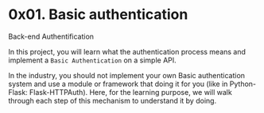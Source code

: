 # 0x01. Basic authentication
Back-end
Authentification

In this project, you will learn what the authentication process means and implement a `Basic Authentication` on a simple API.

In the industry, you should not implement your own Basic authentication system and use a module or framework that doing it for you (like in Python-Flask: Flask-HTTPAuth). Here, for the learning purpose, we will walk through each step of this mechanism to understand it by doing.
